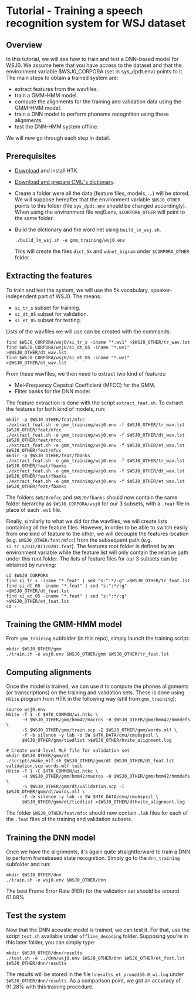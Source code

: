 # Tutorial - Training a speech recognition system for WSJ dataset

## Overview

In this tutorial, we will see how to train and test a DNN-based model for WSJ0.
We assume here that you have access to the dataset and that the environment
variable $WSJ0_CORPORA (set in sys_dpdt.env) points to it. The main steps to
obtain a trained system are:
* extract features from the wavfiles.
* train a GMM-HMM model.
* compute the alignments for the training and validation data using the GMM-HMM
  model.
* train a DNN model to perform phoneme recognition using these alignments.
* test the DNN-HMM system offline.


We will now go through each step in detail.

## Prerequisites

* [Download](http://htk.eng.cam.ac.uk/) and install HTK.
* [Download and prepare CMU's dictionary](README.md#preparing-cmu-dictionary).
* Create a folder were all the data (feature files, models, ...) will be
  stored. We will suppose hereafter that the environment variable
  `$WSJ0_OTHER` points to this folder (file `sys_dpdt.env` should be changed
  accordingly). When using the environment file wsj0.env, `$CORPORA_OTHER` will
  point to the same folder.
* Build the dictionary and the word net using `build_lm_wsj.sh`.

      ./build_lm_wsj.sh -e gmm_training/wsj0.env

  This will create the files `dict_5k` and `wdnet_bigram` under
  `$CORPORA_OTHER` folder.

## Extracting the features

To train and test the system, we will use the 5k vocabulary,
speaker-independent part of WSJ0. The means:
* `si_tr_s` subset for training.
* `si_dt_05` subset for validation.
* `si_et_05` subset for testing.

Lists of the wavfiles we will use can be created with the commands:

    find $WSJ0_CORPORA/wsj0/si_tr_s -iname "*.wv1" >$WSJ0_OTHER/tr_wav.lst
    find $WSJ0_CORPORA/wsj0/si_dt_05 -iname "*.wv1" >$WSJ0_OTHER/dt_wav.lst
    find $WSJ0_CORPORA/wsj0/si_et_05 -iname "*.wv1" >$WSJ0_OTHER/et_wav.lst

From these wavfiles, we then need to extract two kind of features:
* Mel-Frequency Cepstral Coefficient (MFCC) for the GMM.
* Filter banks for the DNN model.

The feature extraction is done with the script `extract_feat.sh`. To extract
the features for both kind of models, run:

    mkdir -p $WSJ0_OTHER/feat/mfcc
    ./extract_feat.sh -e gmm_training/wsj0.env -f $WSJ0_OTHER/tr_wav.lst $WSJ0_OTHER/feat/mfcc
    ./extract_feat.sh -e gmm_training/wsj0.env -f $WSJ0_OTHER/dt_wav.lst $WSJ0_OTHER/feat/mfcc
    ./extract_feat.sh -e gmm_training/wsj0.env -f $WSJ0_OTHER/et_wav.lst $WSJ0_OTHER/feat/mfcc
    mkdir -p $WSJ0_OTHER/feat/fbanks
    ./extract_feat.sh -e gmm_training/wsj0.env -f $WSJ0_OTHER/tr_wav.lst $WSJ0_OTHER/feat/fbanks
    ./extract_feat.sh -e gmm_training/wsj0.env -f $WSJ0_OTHER/dt_wav.lst $WSJ0_OTHER/feat/fbanks
    ./extract_feat.sh -e gmm_training/wsj0.env -f $WSJ0_OTHER/et_wav.lst $WSJ0_OTHER/feat/fbanks

The folders `$WSJ0/mfcc` and `$WSJ0/fbanks` should now contain the same folder
hierarchy as `$WSJ0_CORPORA/wsj0` for our 3 subsets, with a `.feat` file in
place of each `.wv1` file.

Finally, similarly to what we did for the wavfiles, we will create lists
containing all the feature files. However, in order to be able to switch easily
from one kind of feature to the other, we will decouple the features location
(e.g.  `$WSJ0_OTHER/feat/mfcc`) from the subsequent path (e.g.
`si_tr_s/011/011c0201.feat`). The features root folder is defined by an
environment variable while the feature list will only contain the relative path
under this root folder. The lists of feature files for our 3 subsets can be
obtained by running:

    cd $WSJ0_CORPORA
    find si_tr_s -iname "*.feat" | sed "s:^:*/:g" >$WSJ0_OTHER/tr_feat.lst
    find si_dt_05 -iname "*.feat" | sed "s:^:*/:g" >$WSJ0_OTHER/dt_feat.lst
    find si_et_05 -iname "*.feat" | sed "s:^:*/:g" >$WSJ0_OTHER/et_feat.lst
    cd -

## Training the GMM-HMM model

From `gmm_training` subfolder (in this repo), simply launch the training
script:

    mkdir $WSJ0_OTHER/gmm
    ./train.sh -e wsj0.env $WSJ0_OTHER/gmm $WSJ0_OTHER/tr_feat.lst

## Computing alignments

Once the model is trained, we can use it to compute the phones alignments (or
transcriptions) on the training and validation sets. These is done using
`HVite` program from HTK in the following way (still from `gmm_training`):

    source wsj0.env
    HVite -T 1 -C $HTK_COMMON/wi.htkc \
          -H $WSJ0_OTHER/gmm/hmm42/macros -H $WSJ0_OTHER/gmm/hmm42/hmmdefs \
          -S $WSJ0_OTHER/gmm/train.scp -I $WSJ0_OTHER/gmm/words.mlf \
          -f -b silence -y lab -o SW $HTK_DATA/cmu/cmu6spsil \
          $WSJ0_OTHER/gmm/tiedlist >$WSJ0_OTHER/hvite_alignment.log

    # Create word-level MLF file for validation set
    mkdir $WSJ0_OTHER/gmm/dt
    ./scripts/make_mlf.sh $WSJ0_OTHER/gmm/dt $WSJ0_OTHER/dt_feat.lst validation.scp words.mlf test
    HVite -T 1 -C $HTK_COMMON/wi.htkc \
          -H $WSJ0_OTHER/gmm/hmm42/macros -H $WSJ0_OTHER/gmm/hmm42/hmmdefs \
          -S $WSJ0_OTHER/gmm/dt/validation.scp -I $WSJ0_OTHER/gmm/dt/words.mlf \
          -f -b silence -y lab -o SW $HTK_DATA/cmu/cmu6spsil \
          $WSJ0_OTHER/gmm/dt/tiedlist >$WSJ0_OTHER/dthvite_alignment.log

The folder `$WSJ0_OTHER/feat/mfcc` should now contain `.lab` files for each of
the `.feat` files of the training and validation subsets.

## Training the DNN model

Once we have the alignments, it's again quite straightforward to train a DNN to perform framebased state recognition. Simply go to the `dnn_training` subfolder and run:

    mkdir $WSJ0_OTHER/dnn
    ./train.sh -e wsj0.env $WSJ0_OTHER/dnn

The best Frame Error Rate (FER) for the validation set should be around 61.88%.

## Test the system

Now that the DNN acoustic model is trained, we can test it. For that, use the script `test.sh` available under `offline_decoding` folder. Supposing you're in this later folder, you can simply type:

    mkdir $WSJ0_OTHER/dnn/results
    ./test.sh -e ../dnn/wsj0.env $WSJ0_OTHER/dnn $WSJ0_OTHER/et_feat.lst $WSJ0_OTHER/dnn/results

The results will be stored in the file `hresults_et_prune350.0_wi.log` under `$WSJ0_OTHER/dnn/results`. As a comparison point, we got an accuracy of 91.28% with this training procedure.
